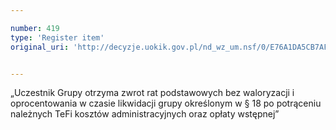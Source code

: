 ```yaml
---

number: 419
type: 'Register item'
original_uri: 'http://decyzje.uokik.gov.pl/nd_wz_um.nsf/0/E76A1DA5CB7AFCD7C12572DD0032954F?OpenDocument'


---
```


„Uczestnik Grupy otrzyma zwrot rat podstawowych bez waloryzacji i oprocentowania w czasie likwidacji grupy określonym w § 18 po potrąceniu należnych TeFi kosztów administracyjnych oraz opłaty wstępnej”
